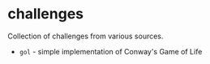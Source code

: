 # challenges
Collection of challenges from various sources.

  * `gol` - simple implementation of Conway's Game of Life